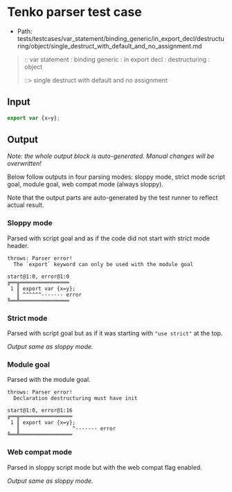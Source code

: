 # Tenko parser test case

- Path: tests/testcases/var_statement/binding_generic/in_export_decl/destructuring/object/single_destruct_with_default_and_no_assignment.md

> :: var statement : binding generic : in export decl : destructuring : object
>
> ::> single destruct with default and no assignment

## Input


`````js
export var {x=y};
`````

## Output

_Note: the whole output block is auto-generated. Manual changes will be overwritten!_

Below follow outputs in four parsing modes: sloppy mode, strict mode script goal, module goal, web compat mode (always sloppy).

Note that the output parts are auto-generated by the test runner to reflect actual result.

### Sloppy mode

Parsed with script goal and as if the code did not start with strict mode header.

`````
throws: Parser error!
  The `export` keyword can only be used with the module goal

start@1:0, error@1:0
╔══╦════════════════
 1 ║ export var {x=y};
   ║ ^^^^^^------- error
╚══╩════════════════

`````

### Strict mode

Parsed with script goal but as if it was starting with `"use strict"` at the top.

_Output same as sloppy mode._

### Module goal

Parsed with the module goal.

`````
throws: Parser error!
  Declaration destructuring must have init

start@1:0, error@1:16
╔══╦═════════════════
 1 ║ export var {x=y};
   ║                 ^------- error
╚══╩═════════════════

`````


### Web compat mode

Parsed in sloppy script mode but with the web compat flag enabled.

_Output same as sloppy mode._

